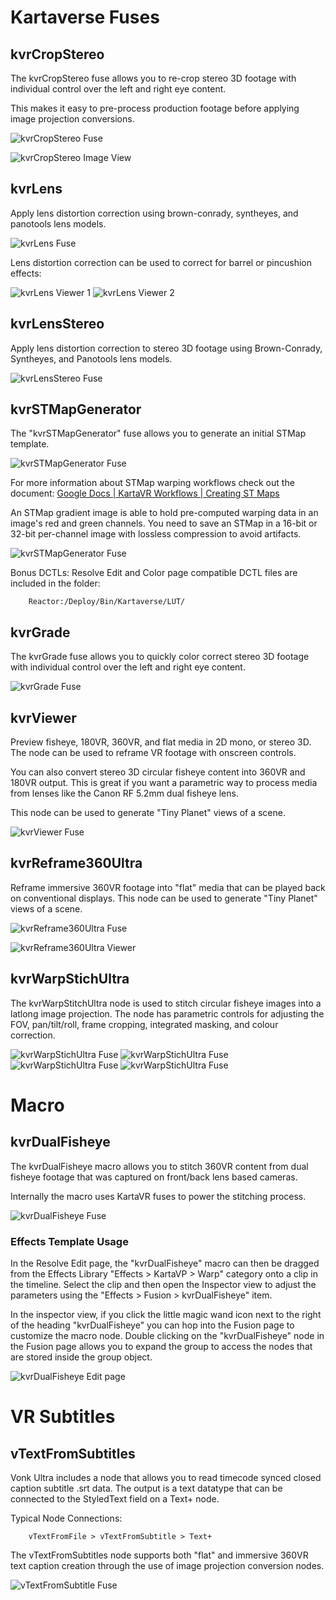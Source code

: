 # Kartaverse Fuses

## kvrCropStereo

The kvrCropStereo fuse allows you to re-crop stereo 3D footage with individual control over the left and right eye content.

This makes it easy to pre-process production footage before applying image projection conversions.

![kvrCropStereo Fuse](images/fuse-kvrCropStereo.png)

![kvrCropStereo Image View](images/fuse-kvrCropStereo-viewer.png)

## kvrLens

Apply lens distortion correction using brown-conrady, syntheyes, and panotools lens models.

![kvrLens Fuse](images/fuse-kvrLens.png)

Lens distortion correction can be used to correct for barrel or pincushion effects:

![kvrLens Viewer 1](images/fuse-kvrLens-viewer-1.png)
![kvrLens Viewer 2](images/fuse-kvrLens-viewer-2.png)

## kvrLensStereo

Apply lens distortion correction to stereo 3D footage using Brown-Conrady, Syntheyes, and Panotools lens models.

![kvrLensStereo Fuse](images/fuse-kvrLensStereo.png)

## kvrSTMapGenerator

The "kvrSTMapGenerator" fuse allows you to generate an initial STMap template.

![kvrSTMapGenerator Fuse](images/fuse-kvrSTMapGenerator.png)

For more information about STMap warping workflows check out the document:
[Google Docs | KartaVR Workflows | Creating ST Maps](https://docs.google.com/document/d/1lQ-wc9ucLJqj-HL7iKMNWA71klV5O1fk2-JicRB6gDY/edit?usp=sharing)

An STMap gradient image is able to hold pre-computed warping data in an image's red and green channels. You need to save an STMap in a 16-bit or 32-bit per-channel image with lossless compression to avoid artifacts.

![kvrSTMapGenerator Fuse](images/fuse-kvrSTMapGenerator-viewer.png)

Bonus DCTLs: Resolve Edit and Color page compatible DCTL files are included in the folder:

        Reactor:/Deploy/Bin/Kartaverse/LUT/

## kvrGrade

The kvrGrade fuse allows you to quickly color correct stereo 3D footage with individual control over the left and right eye content.

![kvrGrade Fuse](images/fuse-kvrGrade.png)

## kvrViewer

Preview fisheye, 180VR, 360VR, and flat media in 2D mono, or stereo 3D. The node can be used to reframe VR footage with onscreen controls.

You can also convert stereo 3D circular fisheye content into 360VR and 180VR output. This is great if you want a parametric way to process media from lenses like the Canon RF 5.2mm dual fisheye lens.

This node can be used to generate "Tiny Planet" views of a scene.

![kvrViewer Fuse](images/fuse-kvrViewer.png)

## kvrReframe360Ultra

Reframe immersive 360VR footage into "flat" media that can be played back on conventional displays. This node can be used to generate "Tiny Planet" views of a scene.

![kvrReframe360Ultra Fuse](images/fuse-kvrReframe360Ultra.png)

![kvrReframe360Ultra Viewer](images/fuse-kvrReframe360Ultra-viewer.jpg)

## kvrWarpStichUltra

The kvrWarpStitchUltra node is used to stitch circular fisheye images into a latlong image projection. The node has parametric controls for adjusting the FOV, pan/tilt/roll, frame cropping, integrated masking, and colour correction.

![kvrWarpStichUltra Fuse](images/fuse-kvrWarpStichUltra-1.png)
![kvrWarpStichUltra Fuse](images/fuse-kvrWarpStichUltra-2.png)
![kvrWarpStichUltra Fuse](images/fuse-kvrWarpStichUltra-3.png)
![kvrWarpStichUltra Fuse](images/fuse-kvrWarpStichUltra-4.png)

# Macro

## kvrDualFisheye

The kvrDualFisheye macro allows you to stitch 360VR content from dual fisheye footage that was captured on front/back lens based cameras.

Internally the macro uses KartaVR fuses to power the stitching process.

![kvrDualFisheye Fuse](images/fuse-kvrDualFisheye-1.png)

### Effects Template Usage

In the Resolve Edit page, the "kvrDualFisheye" macro can then be dragged from the Effects Library "Effects > KartaVP > Warp" category onto a clip in the timeline. Select the clip and then open the Inspector view to adjust the parameters using the "Effects > Fusion > kvrDualFisheye" item.

In the inspector view, if you click the little magic wand icon next to the right of the heading "kvrDualFisheye" you can hop into the Fusion page to customize the macro node. Double clicking on the "kvrDualFisheye" node in the Fusion page allows you to expand the group to access the nodes that are stored inside the group object.

![kvrDualFisheye Edit page](images/fuse-kvrDualFisheye-2.jpg)

# VR Subtitles

## vTextFromSubtitles

Vonk Ultra includes a node that allows you to read timecode synced closed caption subtitle .srt data. The output is a text datatype that can be connected to the StyledText field on a Text+ node.

Typical Node Connections:

        vTextFromFile > vTextFromSubtitle > Text+

The vTextFromSubtitles node supports both "flat" and immersive 360VR text caption creation through the use of image projection conversion nodes.

![vTextFromSubtitle Fuse](images/fuse-vTextFromSubtitles.png)
